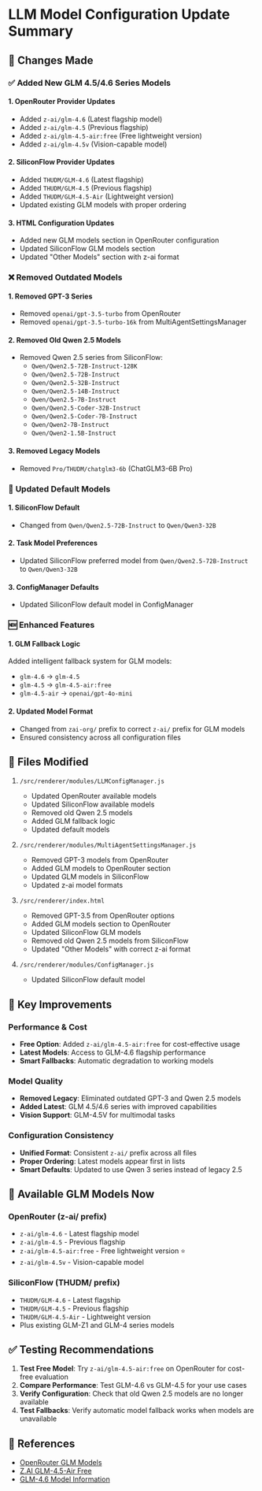# LLM Model Configuration Update Summary

## 🎯 Changes Made

### ✅ **Added New GLM 4.5/4.6 Series Models**

#### 1. **OpenRouter Provider Updates**
- Added `z-ai/glm-4.6` (Latest flagship model)
- Added `z-ai/glm-4.5` (Previous flagship)
- Added `z-ai/glm-4.5-air:free` (Free lightweight version)
- Added `z-ai/glm-4.5v` (Vision-capable model)

#### 2. **SiliconFlow Provider Updates**
- Added `THUDM/GLM-4.6` (Latest flagship)
- Added `THUDM/GLM-4.5` (Previous flagship)
- Added `THUDM/GLM-4.5-Air` (Lightweight version)
- Updated existing GLM models with proper ordering

#### 3. **HTML Configuration Updates**
- Added new GLM models section in OpenRouter configuration
- Updated SiliconFlow GLM models section
- Updated "Other Models" section with z-ai format

### ❌ **Removed Outdated Models**

#### 1. **Removed GPT-3 Series**
- Removed `openai/gpt-3.5-turbo` from OpenRouter
- Removed `openai/gpt-3.5-turbo-16k` from MultiAgentSettingsManager

#### 2. **Removed Old Qwen 2.5 Models**
- Removed Qwen 2.5 series from SiliconFlow:
  - `Qwen/Qwen2.5-72B-Instruct-128K`
  - `Qwen/Qwen2.5-72B-Instruct` 
  - `Qwen/Qwen2.5-32B-Instruct`
  - `Qwen/Qwen2.5-14B-Instruct`
  - `Qwen/Qwen2.5-7B-Instruct`
  - `Qwen/Qwen2.5-Coder-32B-Instruct`
  - `Qwen/Qwen2.5-Coder-7B-Instruct`
  - `Qwen/Qwen2-7B-Instruct`
  - `Qwen/Qwen2-1.5B-Instruct`

#### 3. **Removed Legacy Models**
- Removed `Pro/THUDM/chatglm3-6b` (ChatGLM3-6B Pro)

### 🔄 **Updated Default Models**

#### 1. **SiliconFlow Default**
- Changed from `Qwen/Qwen2.5-72B-Instruct` to `Qwen/Qwen3-32B`

#### 2. **Task Model Preferences**
- Updated SiliconFlow preferred model from `Qwen/Qwen2.5-72B-Instruct` to `Qwen/Qwen3-32B`

#### 3. **ConfigManager Defaults**
- Updated SiliconFlow default model in ConfigManager

### 🆕 **Enhanced Features**

#### 1. **GLM Fallback Logic**
Added intelligent fallback system for GLM models:
- `glm-4.6` → `glm-4.5`
- `glm-4.5` → `glm-4.5-air:free`
- `glm-4.5-air` → `openai/gpt-4o-mini`

#### 2. **Updated Model Format**
- Changed from `zai-org/` prefix to correct `z-ai/` prefix for GLM models
- Ensured consistency across all configuration files

## 📂 **Files Modified**

1. `/src/renderer/modules/LLMConfigManager.js`
   - Updated OpenRouter available models
   - Updated SiliconFlow available models
   - Removed old Qwen 2.5 models
   - Added GLM fallback logic
   - Updated default models

2. `/src/renderer/modules/MultiAgentSettingsManager.js`
   - Removed GPT-3 models from OpenRouter
   - Added GLM models to OpenRouter section
   - Updated GLM models in SiliconFlow
   - Updated z-ai model formats

3. `/src/renderer/index.html`
   - Removed GPT-3.5 from OpenRouter options
   - Added GLM models section to OpenRouter
   - Updated SiliconFlow GLM models
   - Removed old Qwen 2.5 models from SiliconFlow
   - Updated "Other Models" with correct z-ai format

4. `/src/renderer/modules/ConfigManager.js`
   - Updated SiliconFlow default model

## 🎯 **Key Improvements**

### **Performance & Cost**
- **Free Option**: Added `z-ai/glm-4.5-air:free` for cost-effective usage
- **Latest Models**: Access to GLM-4.6 flagship performance
- **Smart Fallbacks**: Automatic degradation to working models

### **Model Quality**
- **Removed Legacy**: Eliminated outdated GPT-3 and Qwen 2.5 models
- **Added Latest**: GLM 4.5/4.6 series with improved capabilities
- **Vision Support**: GLM-4.5V for multimodal tasks

### **Configuration Consistency**
- **Unified Format**: Consistent `z-ai/` prefix across all files
- **Proper Ordering**: Latest models appear first in lists
- **Smart Defaults**: Updated to use Qwen 3 series instead of legacy 2.5

## 🚀 **Available GLM Models Now**

### **OpenRouter (z-ai/ prefix)**
- `z-ai/glm-4.6` - Latest flagship model
- `z-ai/glm-4.5` - Previous flagship 
- `z-ai/glm-4.5-air:free` - Free lightweight version ⭐
- `z-ai/glm-4.5v` - Vision-capable model

### **SiliconFlow (THUDM/ prefix)**
- `THUDM/GLM-4.6` - Latest flagship
- `THUDM/GLM-4.5` - Previous flagship
- `THUDM/GLM-4.5-Air` - Lightweight version
- Plus existing GLM-Z1 and GLM-4 series models

## ✅ **Testing Recommendations**

1. **Test Free Model**: Try `z-ai/glm-4.5-air:free` on OpenRouter for cost-free evaluation
2. **Compare Performance**: Test GLM-4.6 vs GLM-4.5 for your use cases
3. **Verify Configuration**: Check that old Qwen 2.5 models are no longer available
4. **Test Fallbacks**: Verify automatic model fallback works when models are unavailable

## 🔗 **References**

- [OpenRouter GLM Models](https://openrouter.ai/models?q=glm)
- [Z.AI GLM-4.5-Air Free](https://openrouter.ai/z-ai/glm-4.5-air:free)
- [GLM-4.6 Model Information](https://openrouter.ai/z-ai/glm-4.6)